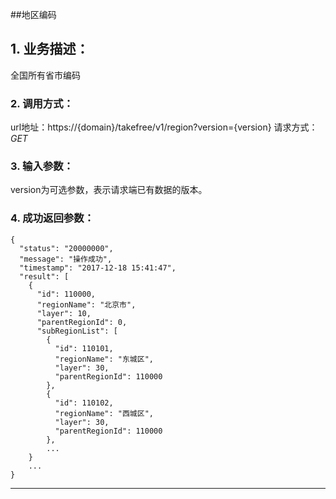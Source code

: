 ##地区编码
## 1. 业务描述：
全国所有省市编码

### 2. 调用方式：
url地址：https://{domain}/takefree/v1/region?version={version}
请求方式：*GET*

### 3. 输入参数：
version为可选参数，表示请求端已有数据的版本。

### 4. 成功返回参数：
```
{
  "status": "20000000",
  "message": "操作成功",
  "timestamp": "2017-12-18 15:41:47",
  "result": [
    {
      "id": 110000,
      "regionName": "北京市",
      "layer": 10,
      "parentRegionId": 0,
      "subRegionList": [
        {
          "id": 110101,
          "regionName": "东城区",
          "layer": 30,
          "parentRegionId": 110000
        },
        {
          "id": 110102,
          "regionName": "西城区",
          "layer": 30,
          "parentRegionId": 110000
        },
        ...
    }
    ...
}
```
***

